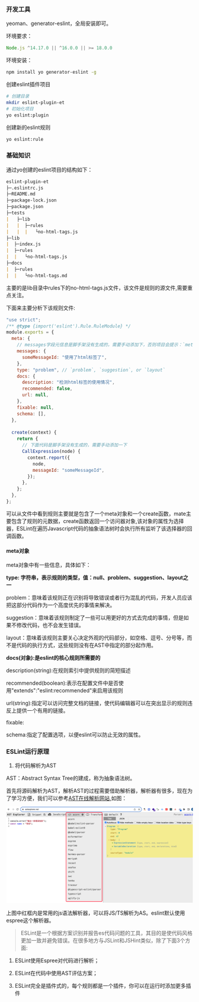 ### 开发工具

yeoman、generator-eslint，全局安装即可。

环境要求：
```js
Node.js ^14.17.0 || ^16.0.0 || >= 18.0.0
```

环境安装：

```bash
npm install yo generator-eslint -g
```

创建eslint插件项目

```bash
# 创建目录
mkdir eslint-plugin-et
# 初始化项目
yo eslint:plugin
```

创建新的eslint规则

```bash
yo eslint:rule
```

### 基础知识

通过yo创建的eslint项目的结构如下：

```markdown
eslint-plugin-et
├─.eslintrc.js
├─README.md
├─package-lock.json
├─package.json
├─tests
|   ├─lib
|   |  ├─rules
|   |  |   └no-html-tags.js
├─lib
|  ├─index.js
|  ├─rules
|  |   └no-html-tags.js
├─docs
|  ├─rules
|  |   └no-html-tags.md
```

主要的是lib目录中rules下的no-html-tags.js文件，该文件是规则的源文件,需要重点关注。

下面来主要分析下该规则文件:

```js
"use strict";
/** @type {import('eslint').Rule.RuleModule} */
module.exports = {
  meta: {
    // messages字段元信息是脚手架没有生成的，需要手动添加下，否则项目会提示：`meta.messages` must contain at least one violation,就是说至少要有一个异常提示信息
    messages: {
      someMessageId: "使用了html标签了",
    },
    type: "problem", // `problem`, `suggestion`, or `layout`
    docs: {
      description: "检测html标签的使用情况",
      recommended: false,
      url: null,
    },
    fixable: null,
    schema: [],
  },

  create(context) {
    return {
      // 下面代码是脚手架没有生成的，需要手动添加一下
      CallExpression(node) {
        context.report({
          node,
          messageId: "someMessageId",
        });
      },
    };
  },
};
```

可以从文件中看到规则主要就是包含了一个meta对象和一个create函数，mate主要包含了规则的元数据，create函数返回一个访问器对象,该对象的属性为选择器，ESLint在遍历Javascript代码的抽象语法树时会执行所有监听了该选择器的回调函数。

#### meta对象

meta对象中有一些信息，具体如下：

**type: 字符串，表示规则的类型，值：null、problem、suggestion、layout之一**

problem：意味着该规则正在识别将导致错误或者行为混乱的代码，开发人员应该把这部分代码作为一个高度优先的事情来解决。

suggestion：意味着该规则制定了一些可以用更好的方式去完成的事情，但是如果不修改代码，也不会发生错误。

layout：意味着该规则主要关心决定外观的代码部分，如空格、逗号、分号等，而不是代码的执行方式，这些规则没有在AST中指定的部分起作用。

**docs(对象):是eslint的核心规则所需要的**

description(string):在规则索引中提供规则的简短描述

recommended(boolean):表示在配置文件中是否使用"extends":"eslint:recommended"来启用该规则

url(string):指定可以访问完整文档的链接，使代码编辑器可以在突出显示的规则违反上提供一个有用的链接。

fixable:

schema:指定了配置选项，以便eslint可以防止无效的属性。

### ESLint运行原理

1. 将代码解析为AST

AST：Abstract Syntax Tree的建成，称为抽象语法树。

首先将源码解析为AST，解析AST的过程需要借助解析器，解析器有很多，现在为了学习方便，我们可以参考[AST在线解析网站](https://astexplorer.net/),如图：

![AST在线解析](./images/i6.png)

上图中红框内是常用的js语法解析器，可以将JS/TS解析为AS。eslint默认使用espree这个解析器。

> ESLint是一个根据方案识别并报告es代码问题的工具，其目的是使代码风格更加一致并避免错误。在很多地方与JSLint和JSHint类似，除了下面3个方面:

1. ESLint使用Espree对代码进行解析；

2. ESLint在代码中使用AST评估方案；

3. ESLint完全是插件式的，每个规则都是一个插件，你可以在运行时添加更多插件

